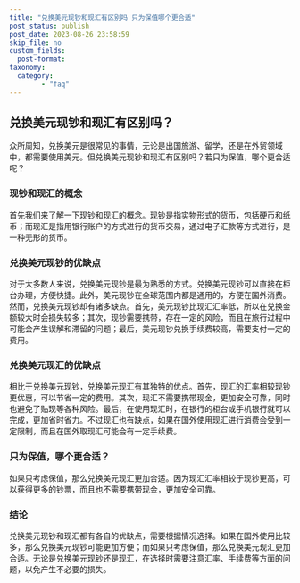 ```yaml
---
title: "兑换美元现钞和现汇有区别吗 只为保值哪个更合适"
post_status: publish
post_date: 2023-08-26 23:58:59
skip_file: no
custom_fields: 
  post-format: 
taxonomy:
  category:
        - "faq"
---
```


## 兑换美元现钞和现汇有区别吗？

众所周知，兑换美元是很常见的事情，无论是出国旅游、留学，还是在外贸领域中，都需要使用美元。但兑换美元现钞和现汇有区别吗？若只为保值，哪个更合适呢？

### 现钞和现汇的概念

首先我们来了解一下现钞和现汇的概念。现钞是指实物形式的货币，包括硬币和纸币；而现汇是指用银行账户的方式进行的货币交易，通过电子汇款等方式进行，是一种无形的货币。

### 兑换美元现钞的优缺点

对于大多数人来说，兑换美元现钞是最为熟悉的方式。兑换美元现钞可以直接在柜台办理，方便快捷。此外，美元现钞在全球范围内都是通用的，方便在国外消费。然而，兑换美元现钞却有诸多缺点。首先，美元现钞比现汇汇率低，所以在兑换金额较大时会损失较多；其次，现钞需要携带，存在一定的风险，而且在旅行过程中可能会产生误解和滞留的问题；最后，美元现钞兑换手续费较高，需要支付一定的费用。

### 兑换美元现汇的优缺点

相比于兑换美元现钞，兑换美元现汇有其独特的优点。首先，现汇的汇率相较现钞更优惠，可以节省一定的费用。其次，现汇不需要携带现金，更加安全可靠，同时也避免了贴现等各种风险。最后，在使用现汇时，在银行的柜台或手机银行就可以完成，更加省时省力。不过现汇也有缺点，如果在国外使用现汇进行消费会受到一定限制，而且在国外取现汇可能会有一定手续费。

### 只为保值，哪个更合适？

如果只考虑保值，那么兑换美元现汇更加合适。因为现汇汇率相较于现钞更高，可以获得更多的钞票，而且也不需要携带现金，更加安全可靠。

### 结论

兑换美元现钞和现汇都有各自的优缺点，需要根据情况选择。如果在国外使用比较多，那么兑换美元现钞可能更加方便；而如果只考虑保值，那么兑换美元现汇更加合适。无论是兑换美元现钞还是现汇，在选择时需要注意汇率、手续费等方面的问题，以免产生不必要的损失。
